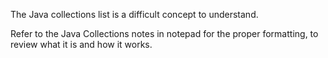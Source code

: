 The Java collections list is a difficult concept to understand.

Refer to the Java Collections notes in notepad for the proper formatting, to review what it is and how it works.